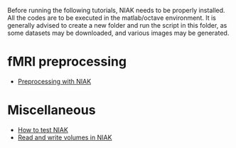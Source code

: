 Before running the following tutorials, NIAK needs to be properly installed. All the codes are to be executed in the matlab/octave environment. It is generally advised to create a new folder and run the script in this folder, as some datasets may be downloaded, and various images may be generated. 

# fMRI preprocessing
 * [Preprocessing with NIAK](niak_tutorial_fmri_preproc.html) 

# Miscellaneous
 * [How to test NIAK](niak_tutorial_test.html)
 * [Read and write volumes in NIAK](niak_tutorial_read_write.html) 

